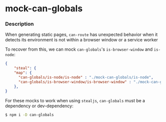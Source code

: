 # mock-can-globals

### Description

When generating static pages, `can-route` has unexpected behavior when it detects its environment is not within a browser window or a service worker

To recover from this, we can mock `can-globals`'s `is-browser-window` and `is-node`:

```json
{
    "steal": {
    "map": {
      "can-globals/is-node/is-node" : "./mock-can-globals/is-node",
      "can-globals/is-browser-window/is-browser-window" : "./mock-can-globals/is-browser-window"
    },
}
```

For these mocks to work when using `stealjs`, `can-globals` must be a dependency or dev-dependency:

```bash
$ npm i -D can-globals
```
